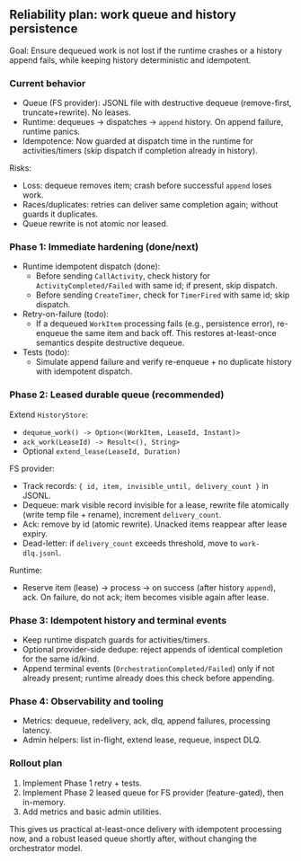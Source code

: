 ## Reliability plan: work queue and history persistence

Goal: Ensure dequeued work is not lost if the runtime crashes or a history append fails, while keeping history deterministic and idempotent.

### Current behavior

- Queue (FS provider): JSONL file with destructive dequeue (remove-first, truncate+rewrite). No leases.
- Runtime: dequeues → dispatches → `append` history. On append failure, runtime panics.
- Idempotence: Now guarded at dispatch time in the runtime for activities/timers (skip dispatch if completion already in history).

Risks:
- Loss: dequeue removes item; crash before successful `append` loses work.
- Races/duplicates: retries can deliver same completion again; without guards it duplicates.
- Queue rewrite is not atomic nor leased.

### Phase 1: Immediate hardening (done/next)

- Runtime idempotent dispatch (done):
  - Before sending `CallActivity`, check history for `ActivityCompleted/Failed` with same id; if present, skip dispatch.
  - Before sending `CreateTimer`, check for `TimerFired` with same id; skip dispatch.
- Retry-on-failure (todo):
  - If a dequeued `WorkItem` processing fails (e.g., persistence error), re-enqueue the same item and back off. This restores at-least-once semantics despite destructive dequeue.
- Tests (todo):
  - Simulate append failure and verify re-enqueue + no duplicate history with idempotent dispatch.

### Phase 2: Leased durable queue (recommended)

Extend `HistoryStore`:

- `dequeue_work() -> Option<(WorkItem, LeaseId, Instant)>`
- `ack_work(LeaseId) -> Result<(), String>`
- Optional `extend_lease(LeaseId, Duration)`

FS provider:

- Track records: `{ id, item, invisible_until, delivery_count }` in JSONL.
- Dequeue: mark visible record invisible for a lease, rewrite file atomically (write temp file + rename), increment `delivery_count`.
- Ack: remove by id (atomic rewrite). Unacked items reappear after lease expiry.
- Dead-letter: if `delivery_count` exceeds threshold, move to `work-dlq.jsonl`.

Runtime:

- Reserve item (lease) → process → on success (after history `append`), ack. On failure, do not ack; item becomes visible again after lease.

### Phase 3: Idempotent history and terminal events

- Keep runtime dispatch guards for activities/timers.
- Optional provider-side dedupe: reject appends of identical completion for the same id/kind.
- Append terminal events (`OrchestrationCompleted/Failed`) only if not already present; runtime already does this check before appending.

### Phase 4: Observability and tooling

- Metrics: dequeue, redelivery, ack, dlq, append failures, processing latency.
- Admin helpers: list in-flight, extend lease, requeue, inspect DLQ.

### Rollout plan

1) Implement Phase 1 retry + tests.
2) Implement Phase 2 leased queue for FS provider (feature-gated), then in-memory.
3) Add metrics and basic admin utilities.

This gives us practical at-least-once delivery with idempotent processing now, and a robust leased queue shortly after, without changing the orchestrator model.


